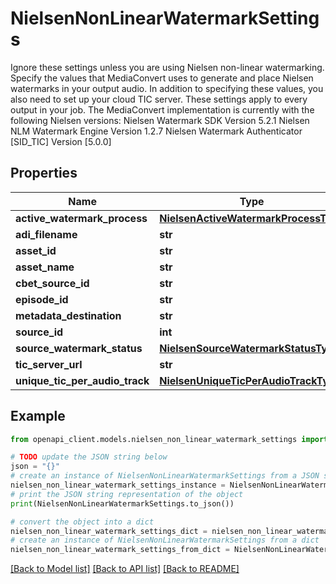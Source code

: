 # NielsenNonLinearWatermarkSettings

Ignore these settings unless you are using Nielsen non-linear watermarking. Specify the values that MediaConvert uses to generate and place Nielsen watermarks in your output audio. In addition to specifying these values, you also need to set up your cloud TIC server. These settings apply to every output in your job. The MediaConvert implementation is currently with the following Nielsen versions: Nielsen Watermark SDK Version 5.2.1 Nielsen NLM Watermark Engine Version 1.2.7 Nielsen Watermark Authenticator [SID_TIC] Version [5.0.0]

## Properties

Name | Type | Description | Notes
------------ | ------------- | ------------- | -------------
**active_watermark_process** | [**NielsenActiveWatermarkProcessType**](NielsenActiveWatermarkProcessType.md) |  | [optional] 
**adi_filename** | **str** |  | [optional] 
**asset_id** | **str** |  | [optional] 
**asset_name** | **str** |  | [optional] 
**cbet_source_id** | **str** |  | [optional] 
**episode_id** | **str** |  | [optional] 
**metadata_destination** | **str** |  | [optional] 
**source_id** | **int** |  | [optional] 
**source_watermark_status** | [**NielsenSourceWatermarkStatusType**](NielsenSourceWatermarkStatusType.md) |  | [optional] 
**tic_server_url** | **str** |  | [optional] 
**unique_tic_per_audio_track** | [**NielsenUniqueTicPerAudioTrackType**](NielsenUniqueTicPerAudioTrackType.md) |  | [optional] 

## Example

```python
from openapi_client.models.nielsen_non_linear_watermark_settings import NielsenNonLinearWatermarkSettings

# TODO update the JSON string below
json = "{}"
# create an instance of NielsenNonLinearWatermarkSettings from a JSON string
nielsen_non_linear_watermark_settings_instance = NielsenNonLinearWatermarkSettings.from_json(json)
# print the JSON string representation of the object
print(NielsenNonLinearWatermarkSettings.to_json())

# convert the object into a dict
nielsen_non_linear_watermark_settings_dict = nielsen_non_linear_watermark_settings_instance.to_dict()
# create an instance of NielsenNonLinearWatermarkSettings from a dict
nielsen_non_linear_watermark_settings_from_dict = NielsenNonLinearWatermarkSettings.from_dict(nielsen_non_linear_watermark_settings_dict)
```
[[Back to Model list]](../README.md#documentation-for-models) [[Back to API list]](../README.md#documentation-for-api-endpoints) [[Back to README]](../README.md)


